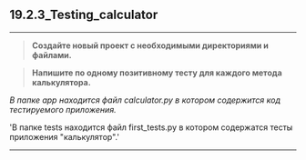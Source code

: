 ## 19.2.3_Testing_calculator
_____
> **Создайте новый проект с необходимыми директориями и файлами.**  
  
> **Напишите по одному позитивному тесту для каждого метода калькулятора.**  
  
*В папке app находится файл calculator.py в котором содержится код тестируемого приложения.*  
  
'В папке tests находится файл first_tests.py в котором содержатся тесты приложения "калькулятор".'  

--------

